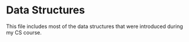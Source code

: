 # Data Structures
This file includes most of the data structures that were introduced during my CS course.